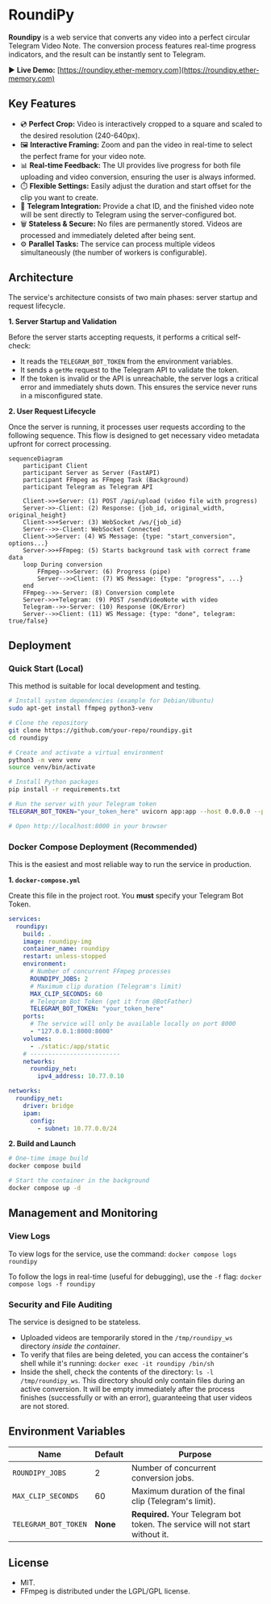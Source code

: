 # RoundiPy

**Roundipy** is a web service that converts any video into a perfect circular Telegram Video Note. The conversion process features real-time progress indicators, and the result can be instantly sent to Telegram.

▶ **Live Demo:** [https://roundipy.ether-memory.com](https://roundipy.ether-memory.com)

## Key Features

- 💿 **Perfect Crop:** Video is interactively cropped to a square and scaled to the desired resolution (240-640px).
- 🖼️ **Interactive Framing:** Zoom and pan the video in real-time to select the perfect frame for your video note.
- 📊 **Real-time Feedback:** The UI provides live progress for both file uploading and video conversion, ensuring the user is always informed.
- ⏱️ **Flexible Settings:** Easily adjust the duration and start offset for the clip you want to create.
- 🤖 **Telegram Integration:** Provide a chat ID, and the finished video note will be sent directly to Telegram using the server-configured bot.
- 🗑️ **Stateless & Secure:** No files are permanently stored. Videos are processed and immediately deleted after being sent.
- ⚙️ **Parallel Tasks:** The service can process multiple videos simultaneously (the number of workers is configurable).

## Architecture

The service's architecture consists of two main phases: server startup and request lifecycle.

**1. Server Startup and Validation**

Before the server starts accepting requests, it performs a critical self-check:
*   It reads the `TELEGRAM_BOT_TOKEN` from the environment variables.
*   It sends a `getMe` request to the Telegram API to validate the token.
*   If the token is invalid or the API is unreachable, the server logs a critical error and immediately shuts down. This ensures the service never runs in a misconfigured state.

**2. User Request Lifecycle**

Once the server is running, it processes user requests according to the following sequence. This flow is designed to get necessary video metadata upfront for correct processing.

```mermaid
sequenceDiagram
    participant Client
    participant Server as Server (FastAPI)
    participant FFmpeg as FFmpeg Task (Background)
    participant Telegram as Telegram API

    Client->>+Server: (1) POST /api/upload (video file with progress)
    Server->>-Client: (2) Response: {job_id, original_width, original_height}
    Client->>+Server: (3) WebSocket /ws/{job_id}
    Server-->>-Client: WebSocket Connected
    Client->>Server: (4) WS Message: {type: "start_conversion", options...}
    Server->>+FFmpeg: (5) Starts background task with correct frame data
    loop During conversion
        FFmpeg-->>Server: (6) Progress (pipe)
        Server-->>Client: (7) WS Message: {type: "progress", ...}
    end
    FFmpeg-->>-Server: (8) Conversion complete
    Server->>+Telegram: (9) POST /sendVideoNote with video
    Telegram-->>-Server: (10) Response (OK/Error)
    Server-->>Client: (11) WS Message: {type: "done", telegram: true/false}
```

## Deployment

### Quick Start (Local)

This method is suitable for local development and testing.

```bash
# Install system dependencies (example for Debian/Ubuntu)
sudo apt-get install ffmpeg python3-venv

# Clone the repository
git clone https://github.com/your-repo/roundipy.git
cd roundipy

# Create and activate a virtual environment
python3 -m venv venv
source venv/bin/activate

# Install Python packages
pip install -r requirements.txt

# Run the server with your Telegram token
TELEGRAM_BOT_TOKEN="your_token_here" uvicorn app:app --host 0.0.0.0 --port 8000

# Open http://localhost:8000 in your browser
```

### Docker Compose Deployment (Recommended)

This is the easiest and most reliable way to run the service in production.

**1. `docker-compose.yml`**

Create this file in the project root. You **must** specify your Telegram Bot Token.

```yml
services:
  roundipy:
    build: .
    image: roundipy-img
    container_name: roundipy
    restart: unless-stopped
    environment:
      # Number of concurrent FFmpeg processes
      ROUNDIPY_JOBS: 2
      # Maximum clip duration (Telegram's limit)
      MAX_CLIP_SECONDS: 60
      # Telegram Bot Token (get it from @BotFather)
      TELEGRAM_BOT_TOKEN: "your_token_here"
    ports:
      # The service will only be available locally on port 8000
      - "127.0.0.1:8000:8000"
    volumes:
      - ./static:/app/static
    # -------------------------
    networks:
      roundipy_net:
        ipv4_address: 10.77.0.10

networks:
  roundipy_net:
    driver: bridge
    ipam:
      config:
        - subnet: 10.77.0.0/24
```

**2. Build and Launch**

```bash
# One-time image build
docker compose build

# Start the container in the background
docker compose up -d
```

## Management and Monitoring

### View Logs

To view logs for the service, use the command:
`docker compose logs roundipy`

To follow the logs in real-time (useful for debugging), use the `-f` flag:
`docker compose logs -f roundipy`

### Security and File Auditing

The service is designed to be stateless.

- Uploaded videos are temporarily stored in the `/tmp/roundipy_ws` directory *inside the container*.
- To verify that files are being deleted, you can access the container's shell while it's running: `docker exec -it roundipy /bin/sh`
- Inside the shell, check the contents of the directory: `ls -l /tmp/roundipy_ws`. This directory should only contain files during an active conversion. It will be empty immediately after the process finishes (successfully or with an error), guaranteeing that user videos are not stored.

## Environment Variables

| Name | Default | Purpose |
| --- | --- | --- |
| `ROUNDIPY_JOBS` | 2   | Number of concurrent conversion jobs. |
| `MAX_CLIP_SECONDS` | 60  | Maximum duration of the final clip (Telegram's limit). |
| `TELEGRAM_BOT_TOKEN` | **None** | **Required.** Your Telegram bot token. The service will not start without it. |

## License

- MIT.
- FFmpeg is distributed under the LGPL/GPL license.